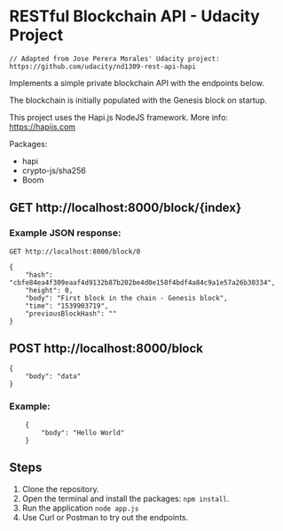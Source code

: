 # RESTful Blockchain API - Udacity Project

`// Adapted from Jose Perera Morales' Udacity project: https://github.com/udacity/nd1309-rest-api-hapi`

Implements a simple private blockchain API with the endpoints below. 

The blockchain is initially populated with the Genesis block on startup.

This project uses the Hapi.js NodeJS framework. More info: https://hapijs.com

Packages:
- hapi
- crypto-js/sha256
- Boom

## GET http://localhost:8000/block/{index}

### Example JSON response:

	GET http://localhost:8000/block/0

```
{
    "hash": "cbfe84ea4f309eaaf4d9132b87b202be4d0e158f4bdf4a84c9a1e57a26b30334",
    "height": 0,
    "body": "First block in the chain - Genesis block",
    "time": "1539903719",
    "previousBlockHash": ""
}
```

## POST http://localhost:8000/block

```
{
	"body":	"data"
}
```

### Example: 

```
	{	
		"body": "Hello World"
	}
```

## Steps

1. Clone the repository.
2. Open the terminal and install the packages: `npm install`.
4. Run the application `node app.js`
5. Use Curl or Postman to try out the endpoints.

